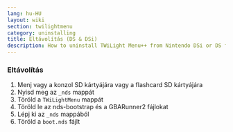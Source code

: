 ```yaml
---
lang: hu-HU
layout: wiki
section: twilightmenu
category: uninstalling
title: Eltávolítás (DS & DSi)
description: How to uninstall TWiLight Menu++ from Nintendo DSi or DS flashcard
---
```


### Eltávolítás
1. Menj vagy a konzol SD kártyájára vagy a flashcard SD kártyájára
1. Nyisd meg az `_nds` mappát
1. Töröld a `TWiLightMenu` mappát
1. Töröld le az nds-bootstrap és a GBARunner2 fájlokat
1. Lépj ki az `_nds` mappából
1. Töröld a `boot.nds` fájlt
